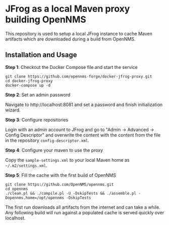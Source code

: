 # JFrog as a local Maven proxy building OpenNMS

This repository is used to setup a local JFrog instance to cache Maven artifacts which are downloaded during a build from OpenNMS.

## Installation and Usage

**Step 1**: Checkout the Docker Compose file and start the service

```shell
git clone https://github.com/opennms-forge/docker-jfrog-proxy.git
cd docker-jfrog-proxy
docker-compose up -d
```

**Step 2**: Set an admin password

Navigate to http://localhost:8081 and set a password and finish initialization wizard.

**Step 3**: Configure repositories

Login with an admin account to JFrog and go to "Admin -> Advanced -> Config Descriptor" and overwrite
the content with the content from the file in the repository `config-descriptor.xml`.

**Step 4**: Configure your maven to use the proxy

Copy the `sample-settings.xml` to your local Maven home as `~/.m2/settings.xml`.

**Step 5**: Fill the cache with the first build of OpenNMS

```
git clone https://github.com/OpenNMS/opennms.git
cd opennms
./clean.pl && ./compile.pl -U -DskipTests && ./assemble.pl -Dopennms.home=/opt/opennms -DskipTests
```

The first run downloads all artifacts from the internet and can take a while.
Any following build will run against a populated cache is served quickly over localhost.
